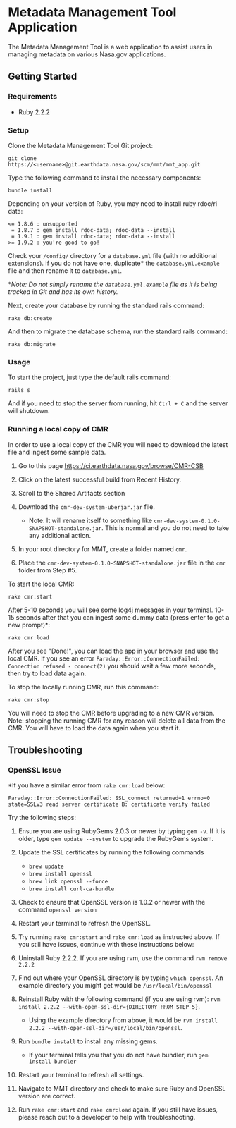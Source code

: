 # Metadata Management Tool Application
The Metadata Management Tool is a web application to assist users in managing metadata on various Nasa.gov applications.

## Getting Started

### Requirements
 - Ruby 2.2.2

### Setup
Clone the Metadata Management Tool Git project:

    git clone https://<username>@git.earthdata.nasa.gov/scm/mmt/mmt_app.git

Type the following command to install the necessary components:

    bundle install

Depending on your version of Ruby, you may need to install ruby rdoc/ri data:

    <= 1.8.6 : unsupported
     = 1.8.7 : gem install rdoc-data; rdoc-data --install
     = 1.9.1 : gem install rdoc-data; rdoc-data --install
    >= 1.9.2 : you're good to go!

Check your `/config/` directory for a `database.yml` file (with no additional extensions). If you do not have one, duplicate* the `database.yml.example` file and then rename it to `database.yml`.

*_Note: Do not simply rename the `database.yml.example` file as it is being tracked in Git and has its own history._

Next, create your database by running the standard rails command:

    rake db:create

And then to migrate the database schema, run the standard rails command:

    rake db:migrate

### Usage

To start the project, just type the default rails command:

    rails s

And if you need to stop the server from running, hit `Ctrl + C` and the server will shutdown.

### Running a local copy of CMR
In order to use a local copy of the CMR you will need to download the latest file and ingest some sample data. 

1. Go to this page https://ci.earthdata.nasa.gov/browse/CMR-CSB

2. Click on the latest successful build from Recent History.

3. Scroll to the Shared Artifacts section 

4. Download the `cmr-dev-system-uberjar.jar` file.
    * Note: It will rename itself to something like `cmr-dev-system-0.1.0-SNAPSHOT-standalone.jar`. This is normal and you do not need to take any additional action.
    
5. In your root directory for MMT, create a folder named `cmr`.

6. Place the `cmr-dev-system-0.1.0-SNAPSHOT-standalone.jar` file in the `cmr` folder from Step #5.

To start the local CMR:

    rake cmr:start

After 5-10 seconds you will see some log4j messages in your terminal. 10-15 seconds after that you can ingest some dummy data (press enter to get a new prompt)*:

    rake cmr:load

After you see "Done!", you can load the app in your browser and use the local CMR. If you see an error `Faraday::Error::ConnectionFailed: Connection refused - connect(2)` you should wait a few more seconds, then try to load data again.

To stop the locally running CMR, run this command:

    rake cmr:stop

You will need to stop the CMR before upgrading to a new CMR version. Note: stopping the running CMR for any reason will delete all data from the CMR. You will have to load the data again when you start it.

## Troubleshooting

### OpenSSL Issue

*If you have a similar error from `rake cmr:load` below:

    Faraday::Error::ConnectionFailed: SSL_connect returned=1 errno=0 state=SSLv3 read server certificate B: certificate verify failed

Try the following steps:

1. Ensure you are using RubyGems 2.0.3 or newer by typing `gem -v`. If it is older, type `gem update --system` to upgrade the RubyGems system.

2. Update the SSL certificates by running the following commands

    * `brew update`
    * `brew install openssl`
    * `brew link openssl --force`
    * `brew install curl-ca-bundle`

3. Check to ensure that OpenSSL version is 1.0.2 or newer with the command `openssl version`

4. Restart your terminal to refresh the OpenSSL.

5. Try running `rake cmr:start` and `rake cmr:load` as instructed above. If you still have issues, continue with these instructions below:

6. Uninstall Ruby 2.2.2. If you are using rvm, use the command `rvm remove 2.2.2`

7. Find out where your OpenSSL directory is by typing `which openssl`. An example directory you might get would be `/usr/local/bin/openssl`

8. Reinstall Ruby with the following command (if you are using rvm): `rvm install 2.2.2 --with-open-ssl-dir={DIRECTORY FROM STEP 5}`. 

    * Using the example directory from above, it would be `rvm install 2.2.2 --with-open-ssl-dir=/usr/local/bin/openssl`.

9. Run `bundle install` to install any missing gems.

    * If your terminal tells you that you do not have bundler, run `gem install bundler`

9. Restart your terminal to refresh all settings.

10. Navigate to MMT directory and check to make sure Ruby and OpenSSL version are correct.

11. Run `rake cmr:start` and `rake cmr:load` again. If you still have issues, please reach out to a developer to help with troubleshooting.